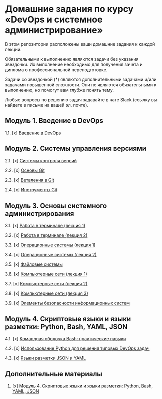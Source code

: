 # Домашние задания по курсу «DevOps и системное администрирование» 


В этом репозитории расположены ваши домашние задания к каждой лекции. 

Обязательными к выполнению являются задачи без указания звездочки. Их выполнение необходимо для получения зачета и диплома о профессиональной переподготовке.

Задачи со звездочкой (*) являются дополнительными задачами и/или задачами повышенной сложности. Они не являются обязательными к выполнению, но помогут вам глубже понять тему.

Любые вопросы по решению задач задавайте в чате Slack (ссылку вы найдете в письме на вашей эл. почте).

## Модуль 1. Введение в DevOps

1.1. [x] [Введение в DevOps](01-intro-01/README.md)

## Модуль 2. Системы управления версиями

2.1. [x] [Системы контроля версий](02-git-01-vcs/README.md)

2.2. [x] [Основы Git](02-git-02-base/README.md)

2.3. [x] [Ветвления в Git](02-git-03-branching/README.md)

2.4. [x] [Инструменты Git](02-git-04-tools/README.md)

## Модуль 3. Основы системного администрирования

3.1. [x] [Работа в терминале (лекция 1)](03-sysadmin-01-terminal/README.md)

3.2. [x] [Работа в терминале (лекция 2)](03-sysadmin-02-terminal/README.md)

3.3. [х] [Операционные системы (лекция 1)](03-sysadmin-03-os/README.md)

3.4. [х] [Операционные системы (лекция 2)](03-sysadmin-04-os/README.md)

3.5. [х] [Файловые системы](03-sysadmin-05-fs/README.md)

3.6. [x] [Компьютерные сети (лекция 1)](03-sysadmin-06-net/README.md)

3.7. [х] [Компьютерные сети (лекция 2)](03-sysadmin-07-net/README.md)

3.8. [х] [Компьютерные сети (лекция 3)](03-sysadmin-08-net/README.md)

3.9. [х] [Элементы безопасности информационных систем](03-sysadmin-09-security/README.md)

## Модуль 4. Скриптовые языки и языки разметки: Python, Bash, YAML, JSON

4.1. [х] [Командная оболочка Bash: практические навыки](04-script-01-bash/README.md)

4.2. [x] [Использование Python для решения типовых DevOps задач](04-script-02-py/README.md)

4.3. [x] [Языки разметки JSON и YAML](04-script-03-yaml/README.md)

## Дополнительные материалы

1. [x] [Модуль 4. Скриптовые языки и языки разметки: Python, Bash, YAML, JSON](04-script-03-yaml/additional-info/README.md)